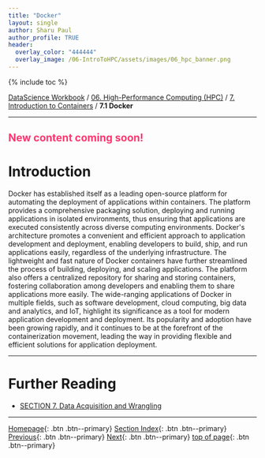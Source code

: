 ```yaml
---
title: "Docker"
layout: single
author: Sharu Paul
author_profile: TRUE
header:
  overlay_color: "444444"
  overlay_image: /06-IntroToHPC/assets/images/06_hpc_banner.png
---
```


{% include toc %}

[DataScience Workbook](https://datascience.101workbook.org/) / [06. High-Performance Computing (HPC)](../../00-IntroToHPC-LandingPage) / [7. Introduction to Containers](../00-introduction-to-containers.md) / **7.1 Docker**

---


## <span style="color: #ff3870;">New content coming soon!</span>

# Introduction

Docker has established itself as a leading open-source platform for automating the deployment of applications within containers. The platform provides a comprehensive packaging solution, deploying and running applications in isolated environments, thus ensuring that applications are executed consistently across diverse computing environments. Docker's architecture promotes a convenient and efficient approach to application development and deployment, enabling developers to build, ship, and run applications easily, regardless of the underlying infrastructure.
The lightweight and fast nature of Docker containers have further streamlined the process of building, deploying, and scaling applications. The platform also offers a centralized repository for sharing and storing containers, fostering collaboration among developers and enabling them to share applications more easily.
The wide-ranging applications of Docker in multiple fields, such as software development, cloud computing, big data and analytics, and IoT, highlight its significance as a tool for modern application development and deployment. Its popularity and adoption have been growing rapidly, and it continues to be at the forefront of the containerization movement, leading the way in providing flexible and efficient solutions for application deployment.



___
# Further Reading
* [SECTION 7. Data Acquisition and Wrangling](../../../07-DataParsing/00-DataParsing-LandingPage)

___

[Homepage](../../../index.md){: .btn  .btn--primary}
[Section Index](../../00-IntroToHPC-LandingPage){: .btn  .btn--primary}
[Previous](../01-SINGULARITY/04-singularity-3-tutorial-vagrant){: .btn  .btn--primary}
[Next](../../../07-DataParsing/00-DataParsing-LandingPage){: .btn  .btn--primary}
[top of page](#introduction){: .btn  .btn--primary}
